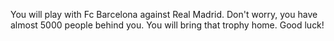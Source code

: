 You will play with Fc Barcelona against Real Madrid. Don't worry, you have almost 5000 people behind you. You will
bring that trophy home. Good luck!
